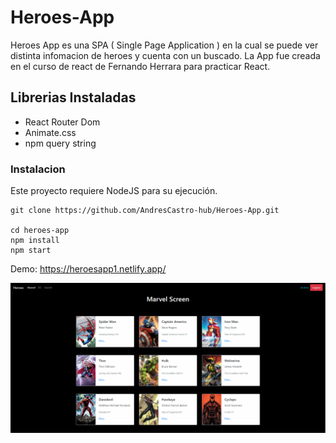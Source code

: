 # Heroes-App

Heroes App es una SPA ( Single Page Application ) en la cual se puede ver distinta infomacion de heroes y cuenta con un buscado. La App fue creada en el curso de react de Fernando Herrara para practicar React. <br/>

## Librerias Instaladas 

- React Router Dom
- Animate.css
- npm query string

### Instalacion 

Este proyecto requiere NodeJS para su ejecución.

``` 
git clone https://github.com/AndresCastro-hub/Heroes-App.git

cd heroes-app
npm install
npm start
```

Demo: https://heroesapp1.netlify.app/

![Image Text](https://github.com/AndresCastro-hub/Heroes-App/blob/main/assets/heroesapp.PNG)
